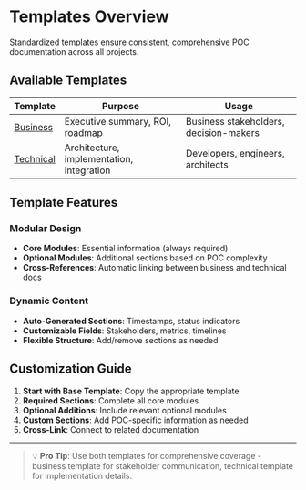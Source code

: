 # Templates Overview

Standardized templates ensure consistent, comprehensive POC documentation across all projects.

## Available Templates

| Template | Purpose | Usage |
|----------|---------|-------|
| [Business](business-template.md) | Executive summary, ROI, roadmap | Business stakeholders, decision-makers |
| [Technical](technical-template.md) | Architecture, implementation, integration | Developers, engineers, architects |

## Template Features

### **Modular Design**
- **Core Modules**: Essential information (always required)
- **Optional Modules**: Additional sections based on POC complexity
- **Cross-References**: Automatic linking between business and technical docs

### **Dynamic Content**
- **Auto-Generated Sections**: Timestamps, status indicators
- **Customizable Fields**: Stakeholders, metrics, timelines
- **Flexible Structure**: Add/remove sections as needed

## Customization Guide

1. **Start with Base Template**: Copy the appropriate template
2. **Required Sections**: Complete all core modules
3. **Optional Additions**: Include relevant optional modules
4. **Custom Sections**: Add POC-specific information as needed
5. **Cross-Link**: Connect to related documentation

---
> 💡 **Pro Tip**: Use both templates for comprehensive coverage - business template for stakeholder communication, technical template for implementation details.
